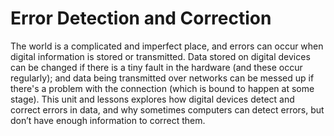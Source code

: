 # Error Detection and Correction

The world is a complicated and imperfect place, and errors can occur when digital information is stored or transmitted.
Data stored on digital devices can be changed if there is a tiny fault in the hardware (and these occur regularly); and data being transmitted over networks can be messed up if there's a problem with the connection (which is bound to happen at some stage).
This unit and lessons explores how digital devices detect and correct errors in data, and why sometimes computers can detect errors, but don’t have enough information to correct them.

